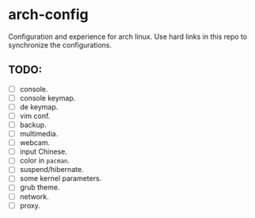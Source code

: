 # arch-config
Configuration and experience for arch linux.
Use hard links in this repo to synchronize the configurations.

## TODO:
- [ ] console.
- [ ] console keymap.
- [ ] de keymap.
- [ ] vim conf.
- [ ] backup.
- [ ] multimedia.
- [ ] webcam.
- [ ] input Chinese.
- [ ] color in `pacman`.
- [ ] suspend/hibernate.
- [ ] some kernel parameters.
- [ ] grub theme.
- [ ] network.
- [ ] proxy.
